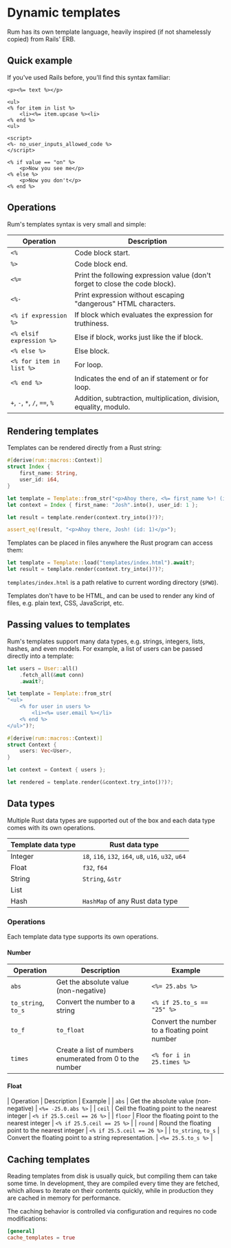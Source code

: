 
# Dynamic templates

Rum has its own template language, heavily inspired (if not shamelessly copied) from Rails' ERB.

## Quick example

If you've used Rails before, you'll find this syntax familiar:

```erb
<p><%= text %></p>

<ul>
<% for item in list %>
    <li><%= item.upcase %><li>
<% end %>
<ul>

<script>
<%- no_user_inputs_allowed_code %>
</script>

<% if value == "on" %>
    <p>Now you see me</p>
<% else %>
    <p>Now you don't</p>
<% end %>
```

## Operations

Rum's templates syntax is very small and simple:

| Operation | Description |
|----------|-------------|
| `<%` | Code block start. |
| `%>` | Code block end. |
| `<%=` | Print the following expression value (don't forget to close the code block). |
| `<%-` | Print expression without escaping "dangerous" HTML characters. |
| `<% if expression %>` | If block which evaluates the expression for truthiness. |
| `<% elsif expression %>`| Else if block, works just like the if block. |
| `<% else %>` | Else block. |
| `<% for item in list %>` | For loop. |
| `<% end %>` | Indicates the end of an if statement or for loop. |
| `+`, `-`, `*`, `/`, `==`, `%` | Addition, subtraction, multiplication, division, equality, modulo. |

## Rendering templates

Templates can be rendered directly from a Rust string:

```rust
#[derive(rum::macros::Context)]
struct Index {
    first_name: String,
    user_id: i64,
}

let template = Template::from_str("<p>Ahoy there, <%= first_name %>! (id: <%= user_id %></p>")?;
let context = Index { first_name: "Josh".into(), user_id: 1 };

let result = template.render(context.try_into()?)?;

assert_eq!(result, "<p>Ahoy there, Josh! (id: 1)</p>");
```

Templates can be placed in files anywhere the Rust program can access them:

```rust
let template = Template::load("templates/index.html").await?;
let result = template.render(context.try_into()?)?;
```

`templates/index.html` is a path relative to current wording directory (`$PWD`).

Templates don't have to be HTML, and can be used to render any kind of files, e.g. plain text, CSS, JavaScript, etc.

## Passing values to templates

Rum's templates support many data types, e.g. strings, integers, lists, hashes, and even models. For example, a list of users can be passed directly into a template:

```rust
let users = User::all()
    .fetch_all(&mut conn)
    .await?;

let template = Template::from_str(
"<ul>
    <% for user in users %>
        <li><%= user.email %></li>
    <% end %>
</ul>")?;

#[derive(rum::macros::Context)]
struct Context {
    users: Vec<User>,
}

let context = Context { users };

let rendered = template.render(&context.try_into()?)?;
```

## Data types

Multiple Rust data types are supported out of the box and each data type comes with its own operations.

| Template data type | Rust data type |
|-----------|---------|
| Integer | `i8`, `i16`, `i32`, `i64`, `u8`, `u16`, `u32`, `u64` |
| Float | `f32`, `f64` |
| String | `String`, `&str` |
| List | | `Vec` with any Rust data type, including the ORM's models |
| Hash | `HashMap` of any Rust data type |

### Operations

Each template data type supports its own operations.

#### Number

| Operation | Description | Example |
|-----------|-------------|---------|
| `abs` | Get the absolute value (non-negative) | `<%= 25.abs %>` |
| `to_string`, `to_s` | Convert the number to a string | `<% if 25.to_s == "25" %>` |
| `to_f` | `to_float` | Convert the number to a floating point number | `<% if 25.to_f == 25.0 %>` |
| `times` | Create a list of numbers enumerated from 0 to the number | `<% for i in 25.times %>` |

#### Float

| Operation | Description | Example |
| `abs` | Get the absolute value (non-negative) | `<%= -25.0.abs %>` |
| `ceil` | Ceil the floating point to the nearest integer | `<% if 25.5.ceil == 26 %>` |
| `floor` | Floor the floating point to the nearest integer | `<% if 25.5.ceil == 25 %>` |
| `round` | Round the floating point to the nearest integer | `<% if 25.5.ceil == 26 %>` |
| `to_string`, `to_s` | Convert the floating point to a string representation. | `<%= 25.5.to_s %>` |

## Caching templates

Reading templates from disk is usually quick, but compiling them can take some time. In development, they are compiled every time they are fetched, which allows to iterate on their contents quickly, while in production they are cached in memory for performance.

The caching behavior is controlled via configuration and requires no code modifications:

```toml
[general]
cache_templates = true
```
